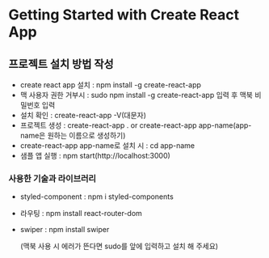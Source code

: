 # Getting Started with Create React App

## 프로젝트 설치 방법 작성

- create react app 설치 : npm install -g create-react-app
- 맥 사용자 권한 거부시 : sudo npm install -g create-react-app 입력 후 맥북 비밀번호 입력
- 설치 확인 : create-react-app -V(대문자)
- 프로젝트 생성 : create-react-app . or create-react-app app-name(app-name은 원하는 이름으로 생성하기)
- create-react-app app-name로 설치 시 : cd app-name
- 샘플 앱 실행 : npm start(http://localhost:3000)

### 사용한 기술과 라이브러리

- styled-component : npm i styled-components
- 라우팅 : npm install react-router-dom
- swiper : npm install swiper

  (맥북 사용 시 에러가 뜬다면 sudo를 앞에 입력하고 설치 해 주세요)
